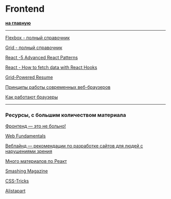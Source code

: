 # Frontend

**[на главную](../README.md)**

<hr />

[Flexbox - полный справочник](https://medium.com/@stasonmars/%D0%B2%D0%B5%CC%88%D1%80%D1%81%D1%82%D0%BA%D0%B0-%D0%BD%D0%B0-flexbox-%D0%B2-css-%D0%BF%D0%BE%D0%BB%D0%BD%D1%8B%D0%B8%CC%86-%D1%81%D0%BF%D1%80%D0%B0%D0%B2%D0%BE%D1%87%D0%BD%D0%B8%D0%BA-e26662cf87e0)

[Grid - полный справочник](https://medium.com/@stasonmars/%D0%B2%D0%B5%CC%88%D1%80%D1%81%D1%82%D0%BA%D0%B0-%D0%BD%D0%B0-grid-%D0%B2-css-%D0%BF%D0%BE%D0%BB%D0%BD%D0%BE%D0%B5-%D1%80%D1%83%D0%BA%D0%BE%D0%B2%D0%BE%D0%B4%D1%81%D1%82%D0%B2%D0%BE-%D0%B8-%D1%81%D0%BF%D1%80%D0%B0%D0%B2%D0%BE%D1%87%D0%BD%D0%B8%D0%BA-220508316f8b)

[React -5 Advanced React Patterns](https://javascript.plainenglish.io/5-advanced-react-patterns-a6b7624267a6)

[React - How to fetch data with React Hooks](https://www.robinwieruch.de/react-hooks-fetch-data/)

[Grid-Powered Resume](https://css-tricks.com/new-year-new-job-lets-make-a-grid-powered-resume/)

[Принципы работы современных веб-браузеров](https://www.html5rocks.com/ru/tutorials/internals/howbrowserswork/)

[Как работают браузеры](https://developer.mozilla.org/ru/docs/Web/Performance/How_browsers_work)

<hr />

### Ресурсы, с большим количеством материала

[Фронтенд — это не больно!](https://bespoyasov.ru/front-not-pain/#preface)

[Web Fundamentals](https://developers.google.com/web/fundamentals)

[Веблайнд — рекомендации по разработке сайтов для людей с нарушениями зрения](https://weblind.ru/)

[Много материалов по Реакт](https://github.com/harryheman/React-Total)

[Smashing Magazine](https://www.smashingmagazine.com/)

[CSS-Tricks](https://css-tricks.com/)

[Alistapart](https://alistapart.com/)
